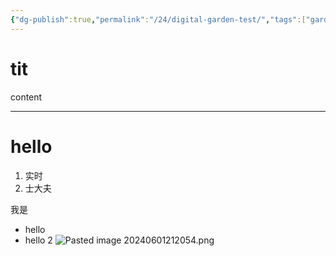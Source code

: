 ```yaml
---
{"dg-publish":true,"permalink":"/24/digital-garden-test/","tags":["gardenEntry"]}
---
```



# tit
content

---

# hello
1. 实时
2. 士大夫

我是
- hello
- hello 2
![Pasted image 20240601212054.png](/img/user/Attachment/Pasted%20image%2020240601212054.png)
